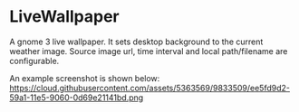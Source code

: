 # LiveWallpaper
A gnome 3 live wallpaper.
It sets desktop background to the current weather image.
Source image url, time interval and local path/filename are configurable.

An example screenshot is shown below:
https://cloud.githubusercontent.com/assets/5363569/9833509/ee5fd9d2-59a1-11e5-9060-0d69e21141bd.png
